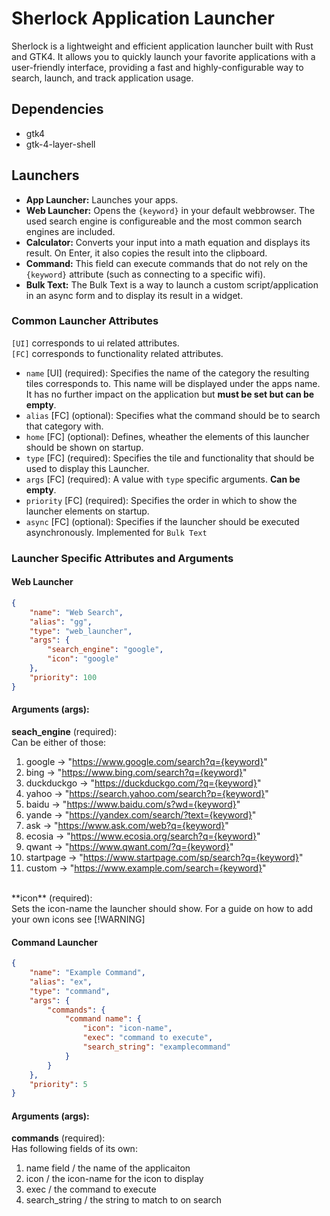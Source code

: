 # Sherlock Application Launcher
Sherlock is a lightweight and efficient application launcher built with Rust and GTK4. It allows you to quickly launch your favorite applications with a user-friendly interface, providing a fast and highly-configurable way to search, launch, and track application usage.


## Dependencies
- gtk4
- gtk-4-layer-shell


## Launchers
- **App Launcher:** Launches your apps. 
- **Web Launcher:** Opens the ``{keyword}`` in your default webbrowser. The used search engine is configureable and the most common search engines are included. 
- **Calculator:** Converts your input into a math equation and displays its result. On Enter, it also copies the result into the clipboard.
- **Command:** This field can execute commands that do not rely on the ``{keyword}`` attribute (such as connecting to a specific wifi).
- **Bulk Text:** The Bulk Text is a way to launch a custom script/application in an async form and to display its result in a widget.

### Common Launcher Attributes
`[UI]` corresponds to ui related attributes.<br>
`[FC]` corresponds to functionality related attributes.<br>

- `name` [UI] (required): Specifies the name of the category the resulting tiles corresponds to. This name will be displayed under the apps name. It has no further impact on the application but **must be set but can be empty**. 
- `alias` [FC] (optional): Specifies what the command should be to search that category with.
- `home` [FC] (optional): Defines, wheather the elements of this launcher should be shown on startup.
- `type` [FC] (required): Specifies the tile and functionality that should be used to display this Launcher.
- `args` [FC] (required): A value with `type` specific arguments. **Can be empty**.
- `priority` [FC] (required): Specifies the order in which to show the launcher elements on startup. 
- `async` [FC] (optional): Specifies if the launcher should be executed asynchronously. Implemented for `Bulk Text`

### Launcher Specific Attributes and Arguments
#### Web Launcher
```json
{
    "name": "Web Search",
    "alias": "gg",
    "type": "web_launcher",
    "args": {
        "search_engine": "google",
        "icon": "google"
    },
    "priority": 100
}
```
#### Arguments (args):
**seach_engine** (required):<br>
Can be either of those:
1. google -> "https://www.google.com/search?q={keyword}"
2. bing -> "https://www.bing.com/search?q={keyword}"
3. duckduckgo -> "https://duckduckgo.com/?q={keyword}"
4. yahoo -> "https://search.yahoo.com/search?p={keyword}"
5. baidu -> "https://www.baidu.com/s?wd={keyword}"
6. yande -> "https://yandex.com/search/?text={keyword}"
7. ask -> "https://www.ask.com/web?q={keyword}"
8. ecosia -> "https://www.ecosia.org/search?q={keyword}"
9. qwant -> "https://www.qwant.com/?q={keyword}"
10. startpage -> "https://www.startpage.com/sp/search?q={keyword}"
11. custom -> "https://www.example.com/search={keyword}"
<br>
**icon** (required):<br>
Sets the icon-name the launcher should show. For a guide on how to add your own icons see [!WARNING]

#### Command Launcher
```json
{
    "name": "Example Command",
    "alias": "ex",
    "type": "command",
    "args": {
        "commands": {
            "command name": {
                "icon": "icon-name",
                "exec": "command to execute", 
                "search_string": "examplecommand"
            }
        }
    },
    "priority": 5
}
```
#### Arguments (args):
**commands** (required):<br>
Has following fields of its own:
1. name field / the name of the applicaiton
2. icon / the icon-name for the icon to display 
3. exec / the command to execute
4. search_string / the string to match to on search

